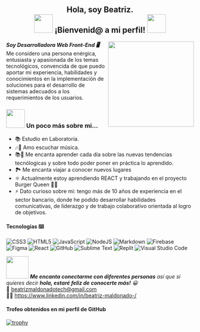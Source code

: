 

<!--
**Bemm12/Bemm12** is a ✨ _special_ ✨ repository because its `README.md` (this file) appears on your GitHub profile.
-->
<h2  align="center">Hola, soy Beatriz. <br> <img src="https://media.giphy.com/media/mGcNjsfWAjY5AEZNw6/giphy.gif" width="50"> ¡Bienvenid@ a mi perfil! <img src="https://media.giphy.com/media/mGcNjsfWAjY5AEZNw6/giphy.gif" width="50"></h2>
<img align='right' src="https://static.vecteezy.com/system/resources/thumbnails/005/211/079/small_2x/woman-working-on-laptop-illustration-work-from-home-cartoon-character-free-vector.jpg" width="230">
 <em> <b>Soy  Desarrolladora Web Front-End 🖥️ </b></em>
 <br>Me considero una persona enérgica, entusiasta y apasionada de los temas tecnológicos, convencida de que puedo aportar mi experiencia, habilidades y conocimientos en la implementación de soluciones para el desarrollo de sistemas adecuados a los requerimientos de los usuarios.
 
 ### <img src="https://media.giphy.com/media/VgCDAzcKvsR6OM0uWg/giphy.gif" width="50"> Un poco más sobre mi...
 
- 📚 Estudio en Laboratoria.
- 🎶🎵 Amo escuchar música.
- 📚📑 Me encanta aprender cada día sobre las nuevas tendencias tecnólogicas y sobre todo poder poner en práctica lo aprendido. 
- 🏞️ Me encanta viajar a conocer nuevos lugares
- ⚛️ Actualmente estoy aprendiendo REACT y  trabajando en el proyecto Burger Queen 🍔😍
- ⚡ Dato curioso sobre mi: tengo más de 10 años de experiencia en el sector bancario, donde he podido desarrollar habilidades comunicativas,  de liderazgo  y de trabajo colaborativo orientada al logro de objetivos. 
 


#### Tecnologías ⌨️
![CSS3](https://img.shields.io/badge/css3-%231572B6.svg?style=for-the-badge&logo=css3&logoColor=white)
![HTML5](https://img.shields.io/badge/html5-%23E34F26.svg?style=for-the-badge&logo=html5&logoColor=white)
![JavaScript](https://img.shields.io/badge/javascript-%23323330.svg?style=for-the-badge&logo=javascript&logoColor=%23F7DF1E)
![NodeJS](https://img.shields.io/badge/node.js-6DA55F?style=for-the-badge&logo=node.js&logoColor=white)
![Markdown](https://img.shields.io/badge/markdown-%23000000.svg?style=for-the-badge&logo=markdown&logoColor=white)
![Firebase](https://img.shields.io/badge/Firebase-039BE5?style=for-the-badge&logo=Firebase&logoColor=white)
![Figma](https://img.shields.io/badge/figma-%23F24E1E.svg?style=for-the-badge&logo=figma&logoColor=white)
![React](https://img.shields.io/badge/react-%2320232a.svg?style=for-the-badge&logo=react&logoColor=%2361DAFB)
![GitHub](https://img.shields.io/badge/github-%23121011.svg?style=for-the-badge&logo=github&logoColor=white)
![Sublime Text](https://img.shields.io/badge/sublime_text-%23575757.svg?style=for-the-badge&logo=sublime-text&logoColor=important)
![Replit](https://img.shields.io/badge/Replit-DD1200?style=for-the-badge&logo=Replit&logoColor=white)
![Visual Studio Code](https://img.shields.io/badge/Visual%20Studio%20Code-0078d7.svg?style=for-the-badge&logo=visual-studio-code&logoColor=white)

<img src="https://media.giphy.com/media/LnQjpWaON8nhr21vNW/giphy.gif" width="60"> <em><b>Me encanta conectarme con diferentes personas</b> así que si quieres decir <b>hola, estaré feliz de conocerte más!</b> 😀</em>
 <br>📩 beatrizmaldonadotech@gmail.com
 <br> 👩‍💻 https://www.linkedin.com/in/beatriz-maldonado-/

#### Trofeo obtenidos en mi perfil de GitHub
[![trophy](https://github-profile-trophy.vercel.app/?username=Bemm12)](https://github.com/ryo-ma/github-profile-trophy)
